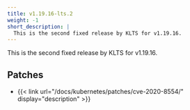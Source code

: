 ```yaml
---
title: v1.19.16-lts.2
weight: -1
short_description: |
  This is the second fixed release by KLTS for v1.19.16.
---
```


This is the second fixed release by KLTS for v1.19.16.

## Patches

- {{< link url="/docs/kubernetes/patches/cve-2020-8554/" display="description" >}}
